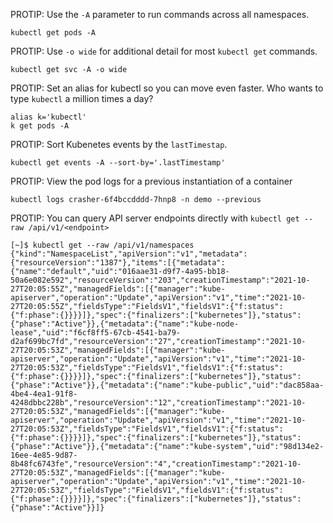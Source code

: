 PROTIP: Use the `-A` parameter to run commands across all namespaces.

```
kubectl get pods -A
```

PROTIP: Use `-o wide` for additional detail for most `kubectl get` commands.
```
kubectl get svc -A -o wide
```

PROTIP: Set an alias for kubectl so you can move even faster. Who wants to type `kubectl` a million times a day?

```
alias k='kubectl'
k get pods -A
```

PROTIP: Sort Kubenetes events by the `lastTimestap`.

```
kubectl get events -A --sort-by='.lastTimestamp'
```

PROTIP: View the pod logs for a previous instantiation of a container
```
kubectl logs crasher-6f4bccdddd-7hnp8 -n demo --previous
```

PROTIP: You can query API server endpoints directly with `kubectl get --raw /api/v1/<endpoint>`
```
[~]$ kubectl get --raw /api/v1/namespaces
{"kind":"NamespaceList","apiVersion":"v1","metadata":{"resourceVersion":"1387"},"items":[{"metadata":{"name":"default","uid":"016aae31-d9f7-4a95-bb18-50a6e082e592","resourceVersion":"203","creationTimestamp":"2021-10-27T20:05:55Z","managedFields":[{"manager":"kube-apiserver","operation":"Update","apiVersion":"v1","time":"2021-10-27T20:05:55Z","fieldsType":"FieldsV1","fieldsV1":{"f:status":{"f:phase":{}}}}]},"spec":{"finalizers":["kubernetes"]},"status":{"phase":"Active"}},{"metadata":{"name":"kube-node-lease","uid":"f6cf8ff5-67cb-4541-ba79-d2af699bc7fd","resourceVersion":"27","creationTimestamp":"2021-10-27T20:05:53Z","managedFields":[{"manager":"kube-apiserver","operation":"Update","apiVersion":"v1","time":"2021-10-27T20:05:53Z","fieldsType":"FieldsV1","fieldsV1":{"f:status":{"f:phase":{}}}}]},"spec":{"finalizers":["kubernetes"]},"status":{"phase":"Active"}},{"metadata":{"name":"kube-public","uid":"dac858aa-4be4-4ea1-91f8-4248dbbc228b","resourceVersion":"12","creationTimestamp":"2021-10-27T20:05:53Z","managedFields":[{"manager":"kube-apiserver","operation":"Update","apiVersion":"v1","time":"2021-10-27T20:05:53Z","fieldsType":"FieldsV1","fieldsV1":{"f:status":{"f:phase":{}}}}]},"spec":{"finalizers":["kubernetes"]},"status":{"phase":"Active"}},{"metadata":{"name":"kube-system","uid":"98d134e2-16ee-4e85-9d87-8b48fc6743fe","resourceVersion":"4","creationTimestamp":"2021-10-27T20:05:53Z","managedFields":[{"manager":"kube-apiserver","operation":"Update","apiVersion":"v1","time":"2021-10-27T20:05:53Z","fieldsType":"FieldsV1","fieldsV1":{"f:status":{"f:phase":{}}}}]},"spec":{"finalizers":["kubernetes"]},"status":{"phase":"Active"}}]}
```
